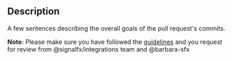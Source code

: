 ## Description
A few sentences describing the overall goals of the pull request's commits.

**Note:** Please make sure you have followed the [guidelines](https://github.com/signalfx/integrations/blob/master/Example/readme.md#writing-docs-for-integrations) and you request for review from @signalfx/integrations team and @barbara-sfx
